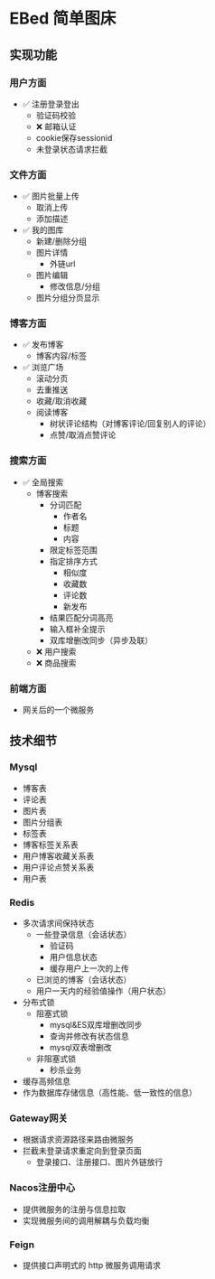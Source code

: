 # EBed 简单图床

## 实现功能

### 用户方面

- ✅ 注册登录登出
    - 验证码校验
    - ❌ 邮箱认证
    - cookie保存sessionid
    - 未登录状态请求拦截

### 文件方面

- ✅ 图片批量上传
    - 取消上传
    - 添加描述
- ✅ 我的图库
    - 新建/删除分组
    - 图片详情
        - 外链url
    - 图片编辑
        - 修改信息/分组
    - 图片分组分页显示

### 博客方面

- ✅ 发布博客
    - 博客内容/标签
- ✅ 浏览广场
    - 滚动分页
    - 去重推送
    - 收藏/取消收藏
    - 阅读博客
        - 树状评论结构（对博客评论/回复别人的评论）
        - 点赞/取消点赞评论

### 搜索方面

- ✅ 全局搜索
    - 博客搜索
        - 分词匹配
            - 作者名
            - 标题
            - 内容
        - 限定标签范围
        - 指定排序方式
            - 相似度
            - 收藏数
            - 评论数
            - 新发布
        - 结果匹配分词高亮
        - 输入框补全提示
        - 双库增删改同步（异步及联）
    - ❌ 用户搜索
    - ❌ 商品搜索

### 前端方面

- 网关后的一个微服务

## 技术细节

### Mysql

- 博客表
- 评论表
- 图片表
- 图片分组表
- 标签表
- 博客标签关系表
- 用户博客收藏关系表
- 用户评论点赞关系表
- 用户表

### Redis
- 多次请求间保持状态
  - 一些登录信息（会话状态）
      - 验证码
      - 用户信息状态
      - 缓存用户上一次的上传
  - 已浏览的博客（会话状态）
  - 用户一天内的经验值操作（用户状态）
- 分布式锁
    - 阻塞式锁
        - mysql&ES双库增删改同步
        - 查询并修改有状态信息
        - mysql双表增删改
    - 非阻塞式锁
        - 秒杀业务
- 缓存高频信息
- 作为数据库存储信息（高性能、低一致性的信息）

### Gateway网关

- 根据请求资源路径来路由微服务
- 拦截未登录请求重定向到登录页面
    - 登录接口、注册接口、图片外链放行

### Nacos注册中心

- 提供微服务的注册与信息拉取
- 实现微服务间的调用解耦与负载均衡

### Feign

- 提供接口声明式的 http 微服务调用请求

  